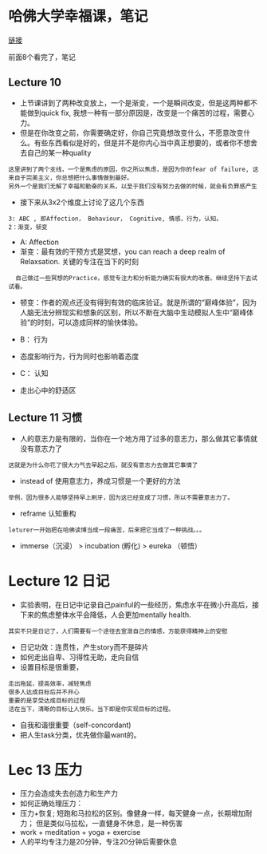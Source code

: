 # 哈佛大学幸福课，笔记

[链接](https://www.bilibili.com/video/av9916586/)

前面8个看完了，笔记

## Lecture 10

* 上节课讲到了两种改变放上，一个是渐变，一个是瞬间改变，但是这两种都不能做到quick fix, 我想一种有一部分原因是，改变是一个痛苦的过程，需要心力。
* 但是在你改变之前，你需要确定好，你自己究竟想改变什么，不愿意改变什么。有些东西看似是好的，但是并不是你内心当中真正想要的，或者你不想舍去自己的某一种quality
```
这里讲到了两个支线，一个是焦虑的原因，你之所以焦虑，是因为你的fear of failure, 这来自于完美主义，你总想把什么事情做到最好。
另外一个是我们无解了幸福和勤奋的关系，以至于我们没有努力去做的时候，就会有负罪感产生
```

* 接下来从3x2个维度上讨论了这几个东西
```
3: ABC , 即Affection， Behaviour， Cognitive, 情感，行为，认知。
2：渐变，顿变
```

 * A: Affection
  * 渐变：最有效的干预方式是冥想，you can reach a deep realm of Relaxsation. 关键的专注在当下的时刻
  ```
    自己做过一些冥想的Practice，感觉专注力和分析能力确实有很大的改善。继续坚持下去试试看。
  ```
  * 顿变：作者的观点还没有得到有效的临床验证。就是所谓的“巅峰体验”，因为人脑无法分辨现实和想象的区别，所以不断在大脑中生动模拟人生中“巅峰体验”的时刻，可以造成同样的愉快体验。
  
* B： 行为
 * 态度影响行为，行为同时也影响着态度
 
* C： 认知
 * 走出心中的舒适区
 
 ## Lecture 11 习惯
 * 人的意志力是有限的，当你在一个地方用了过多的意志力，那么做其它事情就没有意志力了
 ```
 这就是为什么你花了很大力气去早起之后，就没有意志力去做其它事情了
 ```
 
 * instead of 使用意志力，养成习惯是一个更好的方法
 ```
 举例，因为很多人能够坚持早上刷牙，因为这已经变成了习惯，所以不需要意志力了。
 ```

* reframe 认知重构

```
leturer一开始把在哈佛读博当成一段痛苦，后来把它当成了一种挑战。。。
```

* immerse（沉浸） > incubation (孵化) > eureka （顿悟）


# Lecture 12 日记

* 实验表明，在日记中记录自己painful的一些经历，焦虑水平在微小升高后，接下来的焦虑整体水平会降低，人会更加mentally health.
```
其实不只是日记了，人们需要有一个途径去宣泄自己的情感，方能获得精神上的安慰
```
* 日记功效：连贯性，产生story而不是碎片
* 如何走出自卑、习得性无助，走向自信
* 设置目标是很重要，

```
走出拖延，提高效率，减轻焦虑
很多人达成目标后并不开心
重要的是享受达成目标的过程
活在当下，清晰的目标让人快乐。当下即是你实现目标的过程。
```
* 自我和谐很重要（self-concordant)
* 把人生task分类，优先做你最want的。


# Lec 13 压力
* 压力会造成失去创造力和生产力
* 如何正确处理压力：
 * 压力+恢复; 短跑和马拉松的区别。像健身一样，每天健身一点，长期增加耐力； 但是类似马拉松，一直健身不休息，是一种伤害
 * work + meditation + yoga + exercise
 * 人的平均专注力是20分钟，专注20分钟后需要休息
